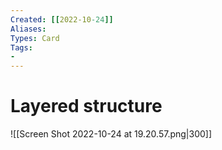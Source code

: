 ```yaml
---
Created: [[2022-10-24]]
Aliases: 
Types: Card
Tags: 
- 
---
```

# Layered structure
![[Screen Shot 2022-10-24 at 19.20.57.png|300]]
